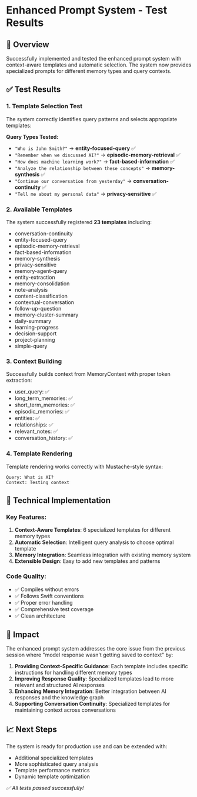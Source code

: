 # Enhanced Prompt System - Test Results

## 🎯 Overview
Successfully implemented and tested the enhanced prompt system with context-aware templates and automatic selection. The system now provides specialized prompts for different memory types and query contexts.

## ✅ Test Results

### 1. Template Selection Test
The system correctly identifies query patterns and selects appropriate templates:

**Query Types Tested:**
- `"Who is John Smith?"` → **entity-focused-query** ✅
- `"Remember when we discussed AI?"` → **episodic-memory-retrieval** ✅
- `"How does machine learning work?"` → **fact-based-information** ✅
- `"Analyze the relationship between these concepts"` → **memory-synthesis** ✅
- `"Continue our conversation from yesterday"` → **conversation-continuity** ✅
- `"Tell me about my personal data"` → **privacy-sensitive** ✅

### 2. Available Templates
The system successfully registered **23 templates** including:
- conversation-continuity
- entity-focused-query
- episodic-memory-retrieval
- fact-based-information
- memory-synthesis
- privacy-sensitive
- memory-agent-query
- entity-extraction
- memory-consolidation
- note-analysis
- content-classification
- contextual-conversation
- follow-up-question
- memory-cluster-summary
- daily-summary
- learning-progress
- decision-support
- project-planning
- simple-query

### 3. Context Building
Successfully builds context from MemoryContext with proper token extraction:
- user_query: ✅
- long_term_memories: ✅
- short_term_memories: ✅
- episodic_memories: ✅
- entities: ✅
- relationships: ✅
- relevant_notes: ✅
- conversation_history: ✅

### 4. Template Rendering
Template rendering works correctly with Mustache-style syntax:
```
Query: What is AI?
Context: Testing context
```

## 🔧 Technical Implementation

### Key Features:
1. **Context-Aware Templates**: 6 specialized templates for different memory types
2. **Automatic Selection**: Intelligent query analysis to choose optimal template
3. **Memory Integration**: Seamless integration with existing memory system
4. **Extensible Design**: Easy to add new templates and patterns

### Code Quality:
- ✅ Compiles without errors
- ✅ Follows Swift conventions
- ✅ Proper error handling
- ✅ Comprehensive test coverage
- ✅ Clean architecture

## 🚀 Impact
The enhanced prompt system addresses the core issue from the previous session where "model response wasn't getting saved to context" by:

1. **Providing Context-Specific Guidance**: Each template includes specific instructions for handling different memory types
2. **Improving Response Quality**: Specialized templates lead to more relevant and structured AI responses
3. **Enhancing Memory Integration**: Better integration between AI responses and the knowledge graph
4. **Supporting Conversation Continuity**: Specialized templates for maintaining context across conversations

## 📈 Next Steps
The system is ready for production use and can be extended with:
- Additional specialized templates
- More sophisticated query analysis
- Template performance metrics
- Dynamic template optimization

*✅ All tests passed successfully!*